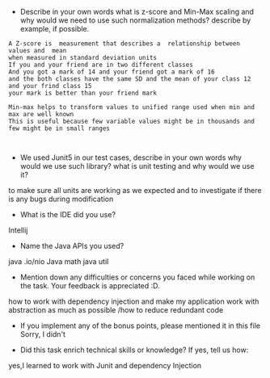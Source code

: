- Describe in your own words what is z-score and Min-Max scaling and why would we need to use such normalization methods? describe by example, if possible.
```
A Z-score is  measurement that describes a  relationship between values and  mean  
when measured in standard deviation units
If you and your friend are in two different classes
And you got a mark of 14 and your friend got a mark of 16
and the both classes have the same SD and the mean of your class 12 and your frind class 15
your mark is better than your friend mark 

Min-max helps to transform values to unified range used when min and max are well known 
This is useful because few variable values might be in thousands and few might be in small ranges



```

- We used Junit5 in our test cases, describe in your own words why would we use such library? 
what is unit testing and why would we use it?

to make sure all units are working as we expected and to investigate if there is any bugs during modification

- What is the IDE did you use?

Intellij


- Name the Java APIs you used?

java .io/nio
Java math
java util


- Mention down any difficulties or concerns you faced while working on the task. Your feedback is appreciated :D.

how to work with dependency injection and make my application  work with abstraction as much as possible /how to reduce redundant code


- If you implement any of the bonus points, please mentioned it in this file
Sorry, I didn't


- Did this task enrich technical skills or knowledge? If yes, tell us how: 

yes,I learned to work with Junit and dependency Injection 

